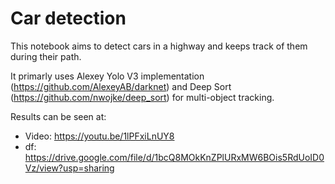 # Car detection

This notebook aims to detect cars in a highway and keeps track of them during their path.

It primarly uses Alexey Yolo V3 implementation (https://github.com/AlexeyAB/darknet) and Deep Sort (https://github.com/nwojke/deep_sort) for multi-object tracking. 

Results can be seen at:

* Video:  https://youtu.be/1lPFxiLnUY8
* df:     https://drive.google.com/file/d/1bcQ8MOkKnZPlURxMW6BOis5RdUoID0Vz/view?usp=sharing
